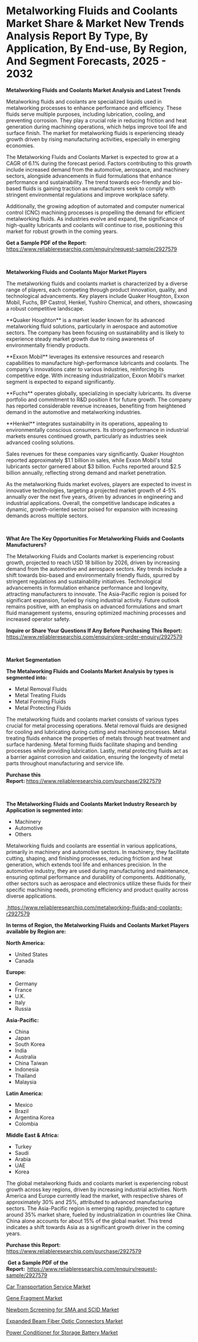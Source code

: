 <p><h1>Metalworking Fluids and Coolants Market Share & Market New Trends Analysis Report By Type, By Application, By End-use, By Region, And Segment Forecasts, 2025 - 2032</h1></p><p><strong>Metalworking Fluids and Coolants Market Analysis and Latest Trends</strong></p>
<p><p>Metalworking fluids and coolants are specialized liquids used in metalworking processes to enhance performance and efficiency. These fluids serve multiple purposes, including lubrication, cooling, and preventing corrosion. They play a crucial role in reducing friction and heat generation during machining operations, which helps improve tool life and surface finish. The market for metalworking fluids is experiencing steady growth driven by rising manufacturing activities, especially in emerging economies.</p><p>The Metalworking Fluids and Coolants Market is expected to grow at a CAGR of 6.1% during the forecast period. Factors contributing to this growth include increased demand from the automotive, aerospace, and machinery sectors, alongside advancements in fluid formulations that enhance performance and sustainability. The trend towards eco-friendly and bio-based fluids is gaining traction as manufacturers seek to comply with stringent environmental regulations and improve workplace safety.</p><p>Additionally, the growing adoption of automated and computer numerical control (CNC) machining processes is propelling the demand for efficient metalworking fluids. As industries evolve and expand, the significance of high-quality lubricants and coolants will continue to rise, positioning this market for robust growth in the coming years.</p></p>
<p><strong>Get a Sample PDF of the Report:&nbsp;</strong> <a href="https://www.reliableresearchiq.com/enquiry/request-sample/2927579?utm_campaign=1876&utm_medium=2&utm_source=Github&utm_content=ia&utm_term=12032025&utm_id=metalworking-fluids-and-coolants">https://www.reliableresearchiq.com/enquiry/request-sample/2927579</a></p>
<p>&nbsp;</p>
<p><strong>Metalworking Fluids and Coolants Major Market Players</strong></p>
<p><p>The metalworking fluids and coolants market is characterized by a diverse range of players, each competing through product innovation, quality, and technological advancements. Key players include Quaker Houghton, Exxon Mobil, Fuchs, BP Castrol, Henkel, Yushiro Chemical, and others, showcasing a robust competitive landscape.</p><p>**Quaker Houghton** is a market leader known for its advanced metalworking fluid solutions, particularly in aerospace and automotive sectors. The company has been focusing on sustainability and is likely to experience steady market growth due to rising awareness of environmentally friendly products.</p><p>**Exxon Mobil** leverages its extensive resources and research capabilities to manufacture high-performance lubricants and coolants. The company's innovations cater to various industries, reinforcing its competitive edge. With increasing industrialization, Exxon Mobil's market segment is expected to expand significantly.</p><p>**Fuchs** operates globally, specializing in specialty lubricants. Its diverse portfolio and commitment to R&D position it for future growth. The company has reported considerable revenue increases, benefiting from heightened demand in the automotive and metalworking industries.</p><p>**Henkel** integrates sustainability in its operations, appealing to environmentally conscious consumers. Its strong performance in industrial markets ensures continued growth, particularly as industries seek advanced cooling solutions.</p><p>Sales revenues for these companies vary significantly. Quaker Houghton reported approximately $1.1 billion in sales, while Exxon Mobil's total lubricants sector garnered about $3 billion. Fuchs reported around $2.5 billion annually, reflecting strong demand and market penetration.</p><p>As the metalworking fluids market evolves, players are expected to invest in innovative technologies, targeting a projected market growth of 4-5% annually over the next five years, driven by advances in engineering and industrial applications. Overall, the competitive landscape indicates a dynamic, growth-oriented sector poised for expansion with increasing demands across multiple sectors.</p></p>
<p>&nbsp;</p>
<p><strong>What Are The Key Opportunities For Metalworking Fluids and Coolants Manufacturers?</strong></p>
<p><p>The Metalworking Fluids and Coolants market is experiencing robust growth, projected to reach USD 18 billion by 2026, driven by increasing demand from the automotive and aerospace sectors. Key trends include a shift towards bio-based and environmentally friendly fluids, spurred by stringent regulations and sustainability initiatives. Technological advancements in formulation enhance performance and longevity, attracting manufacturers to innovate. The Asia-Pacific region is poised for significant expansion, fueled by rising industrial activity. Future outlook remains positive, with an emphasis on advanced formulations and smart fluid management systems, ensuring optimized machining processes and increased operator safety.</p></p>
<p><strong>Inquire or Share Your Questions If Any Before Purchasing This Report:</strong> <a href="https://www.reliableresearchiq.com/enquiry/pre-order-enquiry/2927579?utm_campaign=1876&utm_medium=2&utm_source=Github&utm_content=ia&utm_term=12032025&utm_id=metalworking-fluids-and-coolants">https://www.reliableresearchiq.com/enquiry/pre-order-enquiry/2927579</a></p>
<p>&nbsp;</p>
<p><strong>Market Segmentation</strong></p>
<p><strong>The Metalworking Fluids and Coolants Market Analysis by types is segmented into:</strong></p>
<p><ul><li>Metal Removal Fluids</li><li>Metal Treating Fluids</li><li>Metal Forming Fluids</li><li>Metal Protecting Fluids</li></ul></p>
<p><p>The metalworking fluids and coolants market consists of various types crucial for metal processing operations. Metal removal fluids are designed for cooling and lubricating during cutting and machining processes. Metal treating fluids enhance the properties of metals through heat treatment and surface hardening. Metal forming fluids facilitate shaping and bending processes while providing lubrication. Lastly, metal protecting fluids act as a barrier against corrosion and oxidation, ensuring the longevity of metal parts throughout manufacturing and service life.</p></p>
<p><strong>Purchase this Report:&nbsp;</strong><a href="https://www.reliableresearchiq.com/purchase/2927579?utm_campaign=1876&utm_medium=2&utm_source=Github&utm_content=ia&utm_term=12032025&utm_id=metalworking-fluids-and-coolants">https://www.reliableresearchiq.com/purchase/2927579</a></p>
<p>&nbsp;</p>
<p><strong>The Metalworking Fluids and Coolants Market Industry Research by Application is segmented into:</strong></p>
<p><ul><li>Machinery</li><li>Automotive</li><li>Others</li></ul></p>
<p><p>Metalworking fluids and coolants are essential in various applications, primarily in machinery and automotive sectors. In machinery, they facilitate cutting, shaping, and finishing processes, reducing friction and heat generation, which extends tool life and enhances precision. In the automotive industry, they are used during manufacturing and maintenance, ensuring optimal performance and durability of components. Additionally, other sectors such as aerospace and electronics utilize these fluids for their specific machining needs, promoting efficiency and product quality across diverse applications.</p></p>
<p><a href="https://www.reliableresearchiq.com/metalworking-fluids-and-coolants-r2927579?utm_campaign=1876&utm_medium=2&utm_source=Github&utm_content=ia&utm_term=12032025&utm_id=metalworking-fluids-and-coolants">&nbsp;https://www.reliableresearchiq.com/metalworking-fluids-and-coolants-r2927579</a></p>
<p><strong>In terms of Region, the Metalworking Fluids and Coolants Market Players available by Region are:</strong></p>
<p>
    <p> <strong> North America: </strong>
        <ul>
            <li>United States</li>
            <li>Canada</li>
        </ul>
        </p> 
    <p> <strong> Europe: </strong>
        <ul>
            <li>Germany</li>
            <li>France</li>
            <li>U.K.</li>
            <li>Italy</li>
            <li>Russia</li>
        </ul>
        </p> 
    <p> <strong> Asia-Pacific: </strong>
        <ul>
            <li>China</li>
            <li>Japan</li>
            <li>South Korea</li>
            <li>India</li>
            <li>Australia</li>
            <li>China Taiwan</li>
            <li>Indonesia</li>
            <li>Thailand</li>
            <li>Malaysia</li>
        </ul>
        </p> 
    <p> <strong> Latin America: </strong>
        <ul>
            <li>Mexico</li>
            <li>Brazil</li>
            <li>Argentina Korea</li>
            <li>Colombia</li>
        </ul>
        </p> 
    <p> <strong> Middle East & Africa: </strong>
        <ul>
            <li>Turkey</li>
            <li>Saudi</li>
            <li>Arabia</li>
            <li>UAE</li>
            <li>Korea</li>
        </ul>
    </p>
    </p>
<p><p>The global metalworking fluids and coolants market is experiencing robust growth across key regions, driven by increasing industrial activities. North America and Europe currently lead the market, with respective shares of approximately 30% and 25%, attributed to advanced manufacturing sectors. The Asia-Pacific region is emerging rapidly, projected to capture around 35% market share, fueled by industrialization in countries like China. China alone accounts for about 15% of the global market. This trend indicates a shift towards Asia as a significant growth driver in the coming years.</p></p>
<p><strong>Purchase this Report: </strong><a href="https://www.reliableresearchiq.com/purchase/2927579?utm_campaign=1876&utm_medium=2&utm_source=Github&utm_content=ia&utm_term=12032025&utm_id=metalworking-fluids-and-coolants">https://www.reliableresearchiq.com/purchase/2927579</a></p>
<p>&nbsp;<strong>Get a Sample PDF of the Report:&nbsp;&nbsp;</strong><a href="https://www.reliableresearchiq.com/enquiry/request-sample/2927579?utm_campaign=1876&utm_medium=2&utm_source=Github&utm_content=ia&utm_term=12032025&utm_id=metalworking-fluids-and-coolants">https://www.reliableresearchiq.com/enquiry/request-sample/2927579</a></p>
<p><strong></strong></p>
<p><p><a href="https://github.com/bhuraoutenc8/Market-Research-Report-List-1/blob/main/car-transportation-service-market.md?utm_campaign=1876&utm_medium=2&utm_source=Github&utm_content=ia&utm_term=12032025&utm_id=metalworking-fluids-and-coolants">Car Transportation Service Market</a></p><p><a href="https://github.com/totrisammir/Market-Research-Report-List-1/blob/main/gene-fragment-market.md?utm_campaign=1876&utm_medium=2&utm_source=Github&utm_content=ia&utm_term=12032025&utm_id=metalworking-fluids-and-coolants">Gene Fragment Market</a></p><p><a href="https://github.com/tandepinho3p/Market-Research-Report-List-1/blob/main/newborn-screening-for-sma-and-scid-market.md?utm_campaign=1876&utm_medium=2&utm_source=Github&utm_content=ia&utm_term=12032025&utm_id=metalworking-fluids-and-coolants">Newborn Screening for SMA and SCID Market</a></p><p><a href="https://github.com/latilsmickl8/Market-Research-Report-List-1/blob/main/expanded-beam-fiber-optic-connectors-market.md?utm_campaign=1876&utm_medium=2&utm_source=Github&utm_content=ia&utm_term=12032025&utm_id=metalworking-fluids-and-coolants">Expanded Beam Fiber Optic Connectors Market</a></p><p><a href="https://github.com/guyerkanakwu/Market-Research-Report-List-1/blob/main/power-conditioner-for-storage-battery-market.md?utm_campaign=1876&utm_medium=2&utm_source=Github&utm_content=ia&utm_term=12032025&utm_id=metalworking-fluids-and-coolants">Power Conditioner for Storage Battery Market</a></p></p>